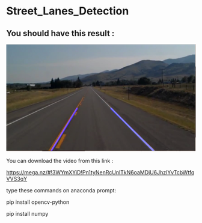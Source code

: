 # Street_Lanes_Detection
## You should have this result :
![alt text](https://github.com/alaaNfissi/Street_Lanes_Detection/blob/master/result.PNG?raw=true)

You can download the video from this link :

https://mega.nz/#!3WYmXYiD!Pn1tyNenRcUnlTkN6oaMDjU6JhzlYvTcbWtfqVVS3qY


type these commands on anaconda prompt:

pip install opencv-python

pip install numpy
